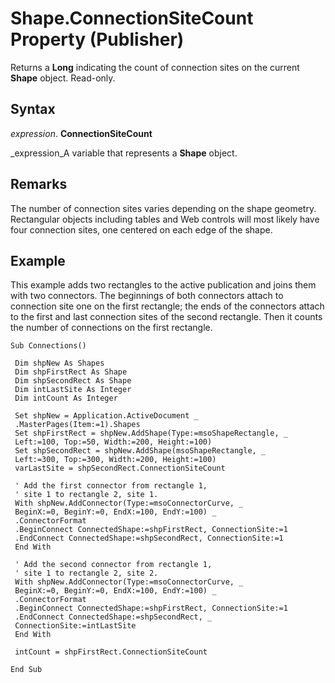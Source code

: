 
# Shape.ConnectionSiteCount Property (Publisher)

Returns a  **Long** indicating the count of connection sites on the current **Shape** object. Read-only.


## Syntax

 _expression_. **ConnectionSiteCount**

 _expression_A variable that represents a  **Shape** object.


## Remarks

The number of connection sites varies depending on the shape geometry. Rectangular objects including tables and Web controls will most likely have four connection sites, one centered on each edge of the shape.


## Example

This example adds two rectangles to the active publication and joins them with two connectors. The beginnings of both connectors attach to connection site one on the first rectangle; the ends of the connectors attach to the first and last connection sites of the second rectangle. Then it counts the number of connections on the first rectangle.


```
Sub Connections() 
 
 Dim shpNew As Shapes 
 Dim shpFirstRect As Shape 
 Dim shpSecondRect As Shape 
 Dim intLastSite As Integer 
 Dim intCount As Integer 
 
 Set shpNew = Application.ActiveDocument _ 
 .MasterPages(Item:=1).Shapes 
 Set shpFirstRect = shpNew.AddShape(Type:=msoShapeRectangle, _ 
 Left:=100, Top:=50, Width:=200, Height:=100) 
 Set shpSecondRect = shpNew.AddShape(msoShapeRectangle, _ 
 Left:=300, Top:=300, Width:=200, Height:=100) 
 varLastSite = shpSecondRect.ConnectionSiteCount 
 
 ' Add the first connector from rectangle 1, 
 ' site 1 to rectangle 2, site 1. 
 With shpNew.AddConnector(Type:=msoConnectorCurve, _ 
 BeginX:=0, BeginY:=0, EndX:=100, EndY:=100) _ 
 .ConnectorFormat 
 .BeginConnect ConnectedShape:=shpFirstRect, ConnectionSite:=1 
 .EndConnect ConnectedShape:=shpSecondRect, ConnectionSite:=1 
 End With 
 
 ' Add the second connector from rectangle 1, 
 ' site 1 to rectangle 2, site 2. 
 With shpNew.AddConnector(Type:=msoConnectorCurve, _ 
 BeginX:=0, BeginY:=0, EndX:=100, EndY:=100) _ 
 .ConnectorFormat 
 .BeginConnect ConnectedShape:=shpFirstRect, ConnectionSite:=1 
 .EndConnect ConnectedShape:=shpSecondRect, _ 
 ConnectionSite:=intLastSite 
 End With 
 
 intCount = shpFirstRect.ConnectionSiteCount 
 
End Sub
```

